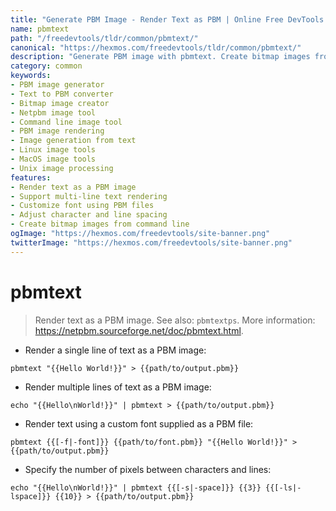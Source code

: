 ```yaml
---
title: "Generate PBM Image - Render Text as PBM | Online Free DevTools by Hexmos"
name: pbmtext
path: "/freedevtools/tldr/common/pbmtext/"
canonical: "https://hexmos.com/freedevtools/tldr/common/pbmtext/"
description: "Generate PBM image with pbmtext. Create bitmap images from text input and customize fonts and spacing. Free online tool, no registration required."
category: common
keywords:
- PBM image generator
- Text to PBM converter
- Bitmap image creator
- Netpbm image tool
- Command line image tool
- PBM image rendering
- Image generation from text
- Linux image tools
- MacOS image tools
- Unix image processing
features:
- Render text as a PBM image
- Support multi-line text rendering
- Customize font using PBM files
- Adjust character and line spacing
- Create bitmap images from command line
ogImage: "https://hexmos.com/freedevtools/site-banner.png"
twitterImage: "https://hexmos.com/freedevtools/site-banner.png"
---
```


# pbmtext

> Render text as a PBM image.
> See also: `pbmtextps`.
> More information: <https://netpbm.sourceforge.net/doc/pbmtext.html>.

- Render a single line of text as a PBM image:

`pbmtext "{{Hello World!}}" > {{path/to/output.pbm}}`

- Render multiple lines of text as a PBM image:

`echo "{{Hello\nWorld!}}" | pbmtext > {{path/to/output.pbm}}`

- Render text using a custom font supplied as a PBM file:

`pbmtext {{[-f|-font]}} {{path/to/font.pbm}} "{{Hello World!}}" > {{path/to/output.pbm}}`

- Specify the number of pixels between characters and lines:

`echo "{{Hello\nWorld!}}" | pbmtext {{[-s|-space]}} {{3}} {{[-ls|-lspace]}} {{10}} > {{path/to/output.pbm}}`
